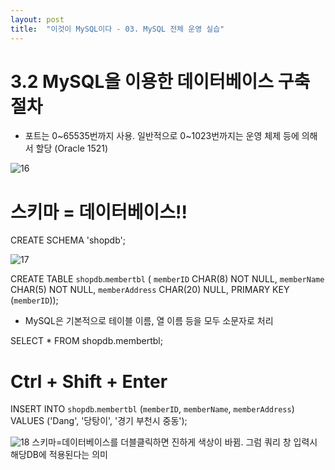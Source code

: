 ```yaml
---
layout: post
title:  "이것이 MySQL이다 - 03. MySQL 전체 운영 실습"
---
```


# 3.2 MySQL을 이용한 데이터베이스 구축 절차
- 포트는 0~65535번까지 사용. 일반적으로 0~1023번까지는 운영 체제 등에 의해서 할당 (Oracle 1521)

![16](https://user-images.githubusercontent.com/86064022/124346831-0241e500-dc1c-11eb-97f3-6c25300a85ac.png)

# 스키마 = 데이터베이스!!
CREATE SCHEMA 'shopdb';

![17](https://user-images.githubusercontent.com/86064022/124347131-e5a6ac80-dc1d-11eb-9475-c2360826ed8f.png)

CREATE TABLE `shopdb`.`membertbl` (
  `memberID` CHAR(8) NOT NULL,
  `memberName` CHAR(5) NOT NULL,
  `memberAddress` CHAR(20) NULL,
  PRIMARY KEY (`memberID`));
  
- MySQL은 기본적으로 테이블 이름, 열 이름 등을 모두 소문자로 처리

SELECT * FROM shopdb.membertbl;
# Ctrl + Shift + Enter
INSERT INTO `shopdb`.`membertbl` (`memberID`, `memberName`, `memberAddress`) VALUES ('Dang', '당탕이', '경기 부천시 중동');

![18](https://user-images.githubusercontent.com/86064022/124347790-5a2f1a80-dc21-11eb-859b-7ebc5aa72042.png)
스키마=데이터베이스를 더블클릭하면 진하게 색상이 바뀜. 그럼 쿼리 창 입력시 해당DB에 적용된다는 의미

